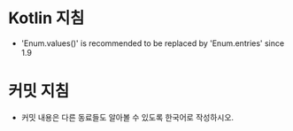 # Kotlin 지침

- 'Enum.values()' is recommended to be replaced by 'Enum.entries' since 1.9 

# 커밋 지침

- 커밋 내용은 다른 동료들도 알아볼 수 있도록 한국어로 작성하시오.
